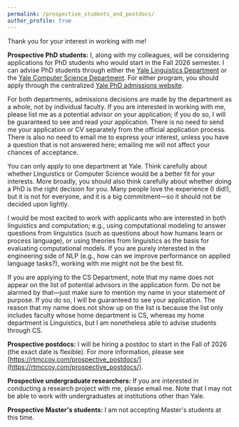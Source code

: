 ```yaml
---
permalink: /prospective_students_and_postdocs/
author_profile: true
---
```


Thank you for your interest in working with me!

**Prospective PhD students:** I, along with my colleagues, will be considering applications for PhD students who would start in the Fall 2026 semester. I can advise PhD students through either the [Yale Linguistics Department](https://ling.yale.edu/academics/graduate/graduate-admissions) or the [Yale Computer Science Department](https://cpsc.yale.edu/academics/graduate-program/yale-computer-science-phd-program-admissions-faq). For either program, you should apply through the centralized [Yale PhD admissions website](https://gsas.yale.edu/admissions/phdmasters-application-process). 

For both departments, admissions decisions are made by the department as a whole, not by individual faculty. If you are interested in working with me, please list me as a potential advisor on your application; if you do so, I will be guaranteed to see and read your application. There is no need to send me your application or CV separately from the official application process. There is also no need to email me to express your interest, unless you have a question that is not answered here; emailing me will not affect your chances of acceptance.

You can only apply to one department at Yale. Think carefully about whether Linguistics or Computer Science would be a better fit for your interests. More broadly, you should also think carefully about whether doing a PhD is the right decision for you. Many people love the experience (I did!), but it is not for everyone, and it is a big commitment&mdash;so it should not be decided upon lightly.

I would be most excited to work with applicants who are interested in both linguistics and computation; e.g., using computational modeling to answer questions from linguistics (such as questions about how humans learn or process language), or using theories from linguistics as the basis for evaluating computational models. If you are purely interested in the engineering side of NLP (e.g., how can we improve performance on applied language tasks?), working with me might not be the best fit.

If you are applying to the CS Department, note that my name does not appear on the list of potential advisors in the application form. Do not be alarmed by that&mdash;just make sure to mention my name in your statement of purpose. If you do so, I will be guaranteed to see your application. The reason that my name does not show up on the list is because the list only includes faculty whose home department is CS, whereas my home department is Linguistics, but I am nonetheless able to advise students through CS.

**Prospective postdocs:** I will be hiring a postdoc to start in the Fall of 2026 (the exact date is flexible). For more information, please see [https://rtmccoy.com/prospective_postdocs/](https://rtmccoy.com/prospective_postdocs/).

**Prospective undergraduate researchers:** If you are interested in conducting a research project with me, please email me. Note that I may not be able to work with undergraduates at institutions other than Yale.


**Prospective Master's students:** I am not accepting Master's students at this time.


